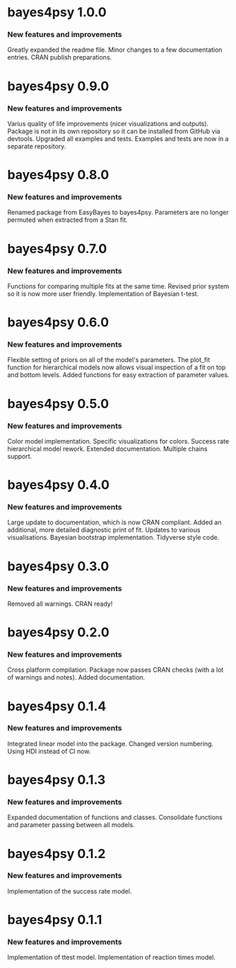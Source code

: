 # bayes4psy 1.0.0

### New features and improvements
Greatly expanded the readme file.
Minor changes to a few documentation entries.
CRAN publish preparations.


# bayes4psy 0.9.0

### New features and improvements
Varius quality of life improvements (nicer visualizations and outputs).
Package is not in its own repository so it can be installed from GitHub via devtools.
Upgraded all examples and tests.
Examples and tests are now in a separate repository.


# bayes4psy 0.8.0

### New features and improvements
Renamed package from EasyBayes to bayes4psy.
Parameters are no longer permuted when extracted from a Stan fit.


# bayes4psy 0.7.0

### New features and improvements
Functions for comparing multiple fits at the same time.
Revised prior system so it is now more user friendly.
Implementation of Bayesian t-test.


# bayes4psy 0.6.0

### New features and improvements
Flexible setting of priors on all of the model's parameters.
The plot_fit function for hierarchical models now allows visual inspection of a fit on top and bottom levels.
Added functions for easy extraction of parameter values.


# bayes4psy 0.5.0

### New features and improvements
Color model implementation.
Specific visualizations for colors.
Success rate hierarchical model rework.
Extended documentation.
Multiple chains support.


# bayes4psy 0.4.0

### New features and improvements
Large update to documentation, which is now CRAN compliant.
Added an additional, more detailed diagnostic print of fit.
Updates to various visualisations.
Bayesian bootstrap implementation.
Tidyverse style code.


# bayes4psy 0.3.0

### New features and improvements
Removed all warnings.
CRAN ready!


# bayes4psy 0.2.0

### New features and improvements
Cross platform compilation.
Package now passes CRAN checks (with a lot of warnings and notes).
Added documentation.


# bayes4psy 0.1.4

### New features and improvements
Integrated linear model into the package.
Changed version numbering.
Using HDI instead of CI now.


# bayes4psy 0.1.3

### New features and improvements
Expanded documentation of functions and classes. Consolidate functions and parameter passing between all models.


# bayes4psy 0.1.2

### New features and improvements
Implementation of the success rate model.


# bayes4psy 0.1.1

### New features and improvements
Implementation of ttest model.
Implementation of reaction times model.

